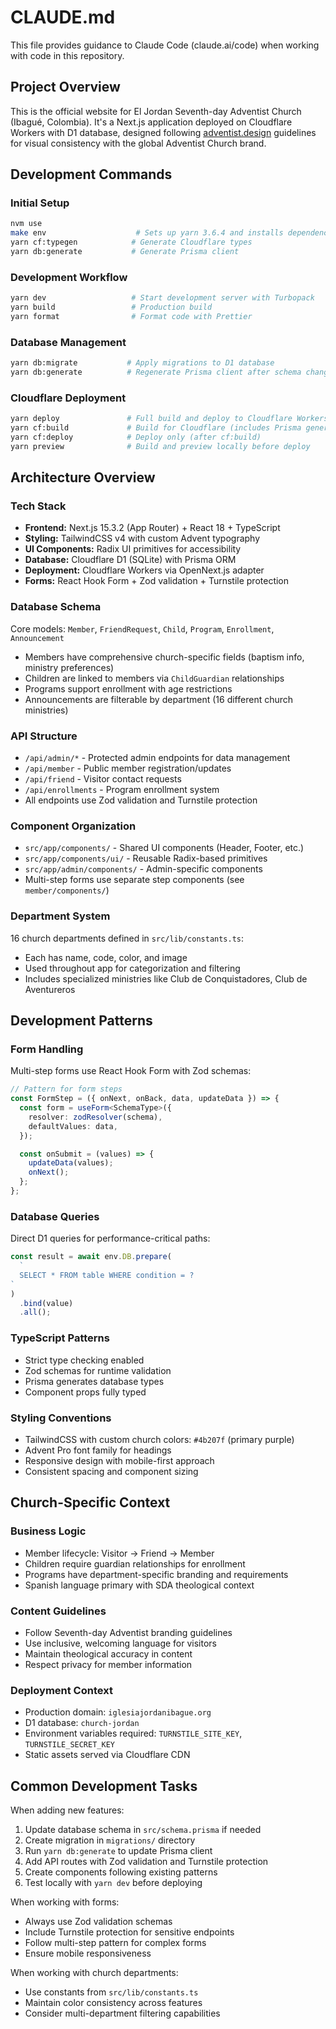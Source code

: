 # CLAUDE.md

This file provides guidance to Claude Code (claude.ai/code) when working with code in this repository.

## Project Overview

This is the official website for El Jordan Seventh-day Adventist Church (Ibagué, Colombia). It's a Next.js application deployed on Cloudflare Workers with D1 database, designed following [adventist.design](https://www.adventist.design/) guidelines for visual consistency with the global Adventist Church brand.

## Development Commands

### Initial Setup

```bash
nvm use
make env                    # Sets up yarn 3.6.4 and installs dependencies
yarn cf:typegen            # Generate Cloudflare types
yarn db:generate           # Generate Prisma client
```

### Development Workflow

```bash
yarn dev                   # Start development server with Turbopack
yarn build                 # Production build
yarn format                # Format code with Prettier
```

### Database Management

```bash
yarn db:migrate           # Apply migrations to D1 database
yarn db:generate          # Regenerate Prisma client after schema changes
```

### Cloudflare Deployment

```bash
yarn deploy               # Full build and deploy to Cloudflare Workers
yarn cf:build             # Build for Cloudflare (includes Prisma generation)
yarn cf:deploy            # Deploy only (after cf:build)
yarn preview              # Build and preview locally before deploy
```

## Architecture Overview

### Tech Stack

- **Frontend:** Next.js 15.3.2 (App Router) + React 18 + TypeScript
- **Styling:** TailwindCSS v4 with custom Advent typography
- **UI Components:** Radix UI primitives for accessibility
- **Database:** Cloudflare D1 (SQLite) with Prisma ORM
- **Deployment:** Cloudflare Workers via OpenNext.js adapter
- **Forms:** React Hook Form + Zod validation + Turnstile protection

### Database Schema

Core models: `Member`, `FriendRequest`, `Child`, `Program`, `Enrollment`, `Announcement`

- Members have comprehensive church-specific fields (baptism info, ministry preferences)
- Children are linked to members via `ChildGuardian` relationships
- Programs support enrollment with age restrictions
- Announcements are filterable by department (16 different church ministries)

### API Structure

- `/api/admin/*` - Protected admin endpoints for data management
- `/api/member` - Public member registration/updates
- `/api/friend` - Visitor contact requests
- `/api/enrollments` - Program enrollment system
- All endpoints use Zod validation and Turnstile protection

### Component Organization

- `src/app/components/` - Shared UI components (Header, Footer, etc.)
- `src/app/components/ui/` - Reusable Radix-based primitives
- `src/app/admin/components/` - Admin-specific components
- Multi-step forms use separate step components (see `member/components/`)

### Department System

16 church departments defined in `src/lib/constants.ts`:

- Each has name, code, color, and image
- Used throughout app for categorization and filtering
- Includes specialized ministries like Club de Conquistadores, Club de Aventureros

## Development Patterns

### Form Handling

Multi-step forms use React Hook Form with Zod schemas:

```typescript
// Pattern for form steps
const FormStep = ({ onNext, onBack, data, updateData }) => {
  const form = useForm<SchemaType>({
    resolver: zodResolver(schema),
    defaultValues: data,
  });

  const onSubmit = (values) => {
    updateData(values);
    onNext();
  };
};
```

### Database Queries

Direct D1 queries for performance-critical paths:

```typescript
const result = await env.DB.prepare(
  `
  SELECT * FROM table WHERE condition = ?
`
)
  .bind(value)
  .all();
```

### TypeScript Patterns

- Strict type checking enabled
- Zod schemas for runtime validation
- Prisma generates database types
- Component props fully typed

### Styling Conventions

- TailwindCSS with custom church colors: `#4b207f` (primary purple)
- Advent Pro font family for headings
- Responsive design with mobile-first approach
- Consistent spacing and component sizing

## Church-Specific Context

### Business Logic

- Member lifecycle: Visitor → Friend → Member
- Children require guardian relationships for enrollment
- Programs have department-specific branding and requirements
- Spanish language primary with SDA theological context

### Content Guidelines

- Follow Seventh-day Adventist branding guidelines
- Use inclusive, welcoming language for visitors
- Maintain theological accuracy in content
- Respect privacy for member information

### Deployment Context

- Production domain: `iglesiajordanibague.org`
- D1 database: `church-jordan`
- Environment variables required: `TURNSTILE_SITE_KEY`, `TURNSTILE_SECRET_KEY`
- Static assets served via Cloudflare CDN

## Common Development Tasks

When adding new features:

1. Update database schema in `src/schema.prisma` if needed
2. Create migration in `migrations/` directory
3. Run `yarn db:generate` to update Prisma client
4. Add API routes with Zod validation and Turnstile protection
5. Create components following existing patterns
6. Test locally with `yarn dev` before deploying

When working with forms:

- Always use Zod validation schemas
- Include Turnstile protection for sensitive endpoints
- Follow multi-step pattern for complex forms
- Ensure mobile responsiveness

When working with church departments:

- Use constants from `src/lib/constants.ts`
- Maintain color consistency across features
- Consider multi-department filtering capabilities
